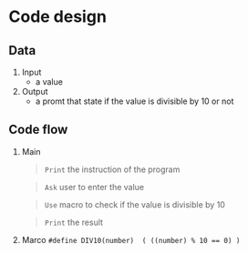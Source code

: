 
# Code design

## Data
1. Input 
	- a value 
2. Output
	- a promt that state if the value is divisible by 10 or not

## Code flow

1. Main
	> `Print` the instruction of the program

	> `Ask` user to enter the value

	> `Use` macro to check if the value is divisible by 10

	> `Print` the result

2. Marco
	`#define DIV10(number) 	( ((number) % 10 == 0) )`